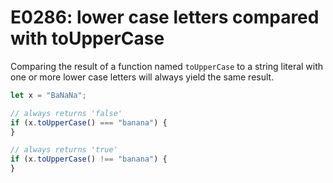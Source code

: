 # E0286: lower case letters compared with toUpperCase

Comparing the result of a function named `toUpperCase` to a string literal with
one or more lower case letters will always yield the same result.

```javascript
let x = "BaNaNa";

// always returns 'false'
if (x.toUpperCase() === "banana") {
} 

// always returns 'true'
if (x.toUpperCase() !== "banana") {
} 
```
